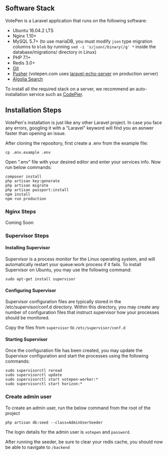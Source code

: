 ## Software Stack

VotePen is a Laravel application that runs on the following software:

- Ubuntu 16.04.2 LTS
- Nginx 1.10+
- MySQL 5.7+ (to use mariaDB, you must modify `json` type migration columns to `blob` by running `sed -i 's/json(/binary(/g' *` inside the database/migrations/ directory in Linux)
- PHP 7.1+
- Redis 3.0+
- [Git](https://git-scm.com)
- [Pusher](https://pusher.com/) (votepen.com uses [laravel-echo-server](https://github.com/tlaverdure/laravel-echo-server) on production server)
- [Algolia Search](https://www.algolia.com/referrals/fb684d54/join/)

To install all the required stack on a server, we recommend an auto-installation service such as [CodePier](https://codepier.io/?ref=votepen).

## Installation Steps

VotePen's installation is just like any other Laravel project. In case you face any errors, googling it with a "Laravel" keyword will find you an asnwer faster than opening an issue. 

After cloning the repository, first create a .env from the example file:

```
cp .env.example .env
```

Open ".env" file with your desired editor and enter your services info.
Now run below commands:

```
composer install
php artisan key:generate
php artisan migrate
php artisan passport:install
npm install
npm run production
```
### Nginx Steps

Coming Soon

### Supervisor Steps

#### Installing Supervisor

Supervisor is a process monitor for the Linux operating system, and will automatically restart your queue:work process if it fails. To install Supervisor on Ubuntu, you may use the following command:

`sudo apt-get install supervisor`

#### Configuring Supervisor

Supervisor configuration files are typically stored in the /etc/supervisor/conf.d directory. Within this directory, you may create any number of configuration files that instruct supervisor how your processes should be monitored.

Copy the files from `supervisor` to `/etc/supervisor/conf.d`

#### Starting Supervisor
Once the configuration file has been created, you may update the Supervisor configuration and start the processes using the following commands:

```
sudo supervisorctl reread
sudo supervisorctl update
sudo supervisorctl start votepen-worker:*
sudo supervisorctl start horizon:*
```

### Create admin user

To create an admin user, run the below command from the root of the project

```
php artisan db:seed --class=AdminUserSeeder
```

The login details for the admin user is `votepen` and `password`.

After running the seeder, be sure to clear your redis cache, you should now be able to navigate to `/backend`
